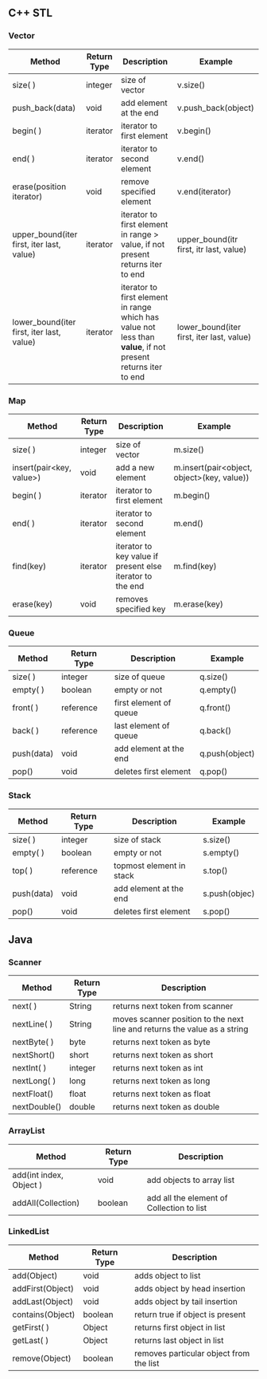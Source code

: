 ## C++ STL

### Vector

|Method		                                |Return Type                  |Description               |Example |
|-----------------------------------------|-----------------------------|--------------------------|--------|
|size( )                                  |integer                      |size of vector            |v.size()|
|push_back(data)                          |void                         |add element at the end    |v.push_back(object)|
|begin( )                                 |iterator                     |iterator to first element |v.begin()|
|end( )                                   |iterator                     |iterator to second element|v.end()|
|erase(position iterator)                 |void                         |remove specified element  |v.end(iterator)|
|upper_bound(iter first, iter last, value)|iterator                     |iterator to first element in range > value, if not present returns iter to end|upper_bound(itr first, itr last, value)|
|lower_bound(iter first, iter last, value)|iterator                     |iterator to first element in range which has value not less than **value**, if not present returns iter to end|lower_bound(iter first, iter last, value)|

### Map

|Method                  |Return Type|Description                                              |Example                                   |
|------------------------|-----------|---------------------------------------------------------|------------------------------------------|
|size( )                 |integer    |size of vector                                           |m.size()                                  |
|insert(pair<key, value>)|void       |add a new element                                        |m.insert(pair<object, object>(key, value))|
|begin( )                |iterator   |iterator to first element                                |m.begin()                                 |
|end( )                  |iterator   |iterator to second element                               |m.end()                                   |
|find(key)               |iterator   |iterator to key value if present else iterator to the end|m.find(key)                               |
|erase(key)              |void       |removes specified key                                    |m.erase(key)                              |

### Queue

|Method    |Return Type |Description           |Example      |
|----------|------------|----------------------|-------------|
|size( )   |integer     |size of queue         |q.size()     |
|empty( )  |boolean     |empty or not          |q.empty()    |
|front( )  |reference   |first element of queue|q.front()    |
|back( )   |reference   |last element of queue |q.back()     |
|push(data)|void        |add element at the end|q.push(object)|
|pop()     |void        |deletes first element |q.pop()      |

### Stack

|Method    |Return Type |Description              |Example      |
|----------|------------|-------------------------|-------------|
|size( )   |integer     |size of stack            |s.size()     |
|empty( )  |boolean     |empty or not             |s.empty()    |
|top( )    |reference   |topmost element in stack |s.top()      |
|push(data)|void        |add element at the end   |s.push(objec)|
|pop()     |void        |deletes first element    |s.pop()      |


## Java

### Scanner

|Method      |Return Type| Description                   |
|----------- |-----------|-------------------------------|
|next( )     | String    |returns next token from scanner|
|nextLine( ) | String    |moves scanner position to the next line and returns the value as a string|
|nextByte( ) | byte      |returns next token as byte  |
|nextShort() | short     |returns next token as short |
|nextInt( )  | integer	 |returns next token as int   |
|nextLong( ) | long      |returns next token as long  |
|nextFloat() | float     |returns next token as float |
|nextDouble()| double    |returns next token as double|

### ArrayList

|Method      |Return Type| Description                   |
|----------- |-----------|-------------------------------|
|add(int index, Object )     | void    |add objects to array list|
|addAll(Collection) | boolean    |add all the element of Collection to list|

### LinkedList

|Method      |Return Type| Description                   |
|----------- |-----------|-------------------------------|
|add(Object)    | void    |adds object to list|
|addFirst(Object) | void    |adds object by head insertion|
|addLast(Object) | void      |adds object by tail insertion  |
|contains(Object) | boolean     |return true if object is present |
|getFirst( )  | Object	 |returns first object in list  |
|getLast( ) | Object      |returns last object in list |
|remove(Object) | boolean     |removes particular object from the list |
